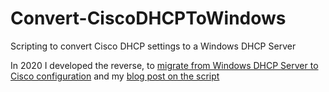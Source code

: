 # Convert-CiscoDHCPToWindows
Scripting to convert Cisco DHCP settings to a Windows DHCP Server


In 2020 I developed the reverse, to [migrate from Windows DHCP Server to Cisco configuration](https://github.com/jscooksey/Convert-WindowsDHCPToCisco) and my [blog post on the script](https://justincooksey.com/blog/2021/2021-03-04-windows-server-dhcp-conversion-to-cisco-cli)
